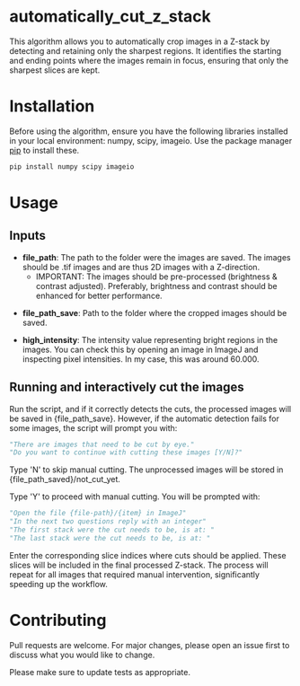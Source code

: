# automatically_cut_z_stack
This algorithm allows you to automatically crop images in a Z-stack by detecting and retaining only the sharpest regions. It identifies the starting and ending points where the images remain in focus, ensuring that only the sharpest slices are kept.

# Installation
Before using the algorithm, ensure you have the following libraries installed in your local environment: numpy, scipy, imageio. 
Use the package manager [pip](https://pip.pypa.io/en/stable/) to install these.

```bash
pip install numpy scipy imageio
```


# Usage 

## Inputs 
* **file_path**: The path to the folder were the images are saved. The images should be .tif images and are thus 2D images with a Z-direction. 
    * IMPORTANT: The images should be pre-processed (brightness & contrast adjusted). Preferably, brightness and contrast should be enhanced for better performance. <p>
* **file_path_save**: Path to the folder where the cropped images should be saved. <p>
* **high_intensity**: The intensity value representing bright regions in the images. You can check this by opening an image in ImageJ and inspecting pixel intensities. In my case, this was around 60.000. 

## Running and interactively cut the images
Run the script, and if it correctly detects the cuts, the processed images will be saved in {file_path_save}. However, if the automatic detection fails for some images, the script will prompt you with: <p>


```python
"There are images that need to be cut by eye."
"Do you want to continue with cutting these images [Y/N]?" 
```

Type 'N' to skip manual cutting. The unprocessed images will be stored in {file_path_saved}/not_cut_yet.<p>
Type 'Y' to proceed with manual cutting. You will be prompted with: <p>

```python
"Open the file {file-path}/{item} in ImageJ" 
"In the next two questions reply with an integer" 
"The first stack were the cut needs to be, is at: " 
"The last stack were the cut needs to be, is at: "  
```

Enter the corresponding slice indices where cuts should be applied. These slices will be included in the final processed Z-stack. The process will repeat for all images that required manual intervention, significantly speeding up the workflow.

# Contributing
Pull requests are welcome. For major changes, please open an issue first to discuss what you would like to change. <p>

Please make sure to update tests as appropriate.

